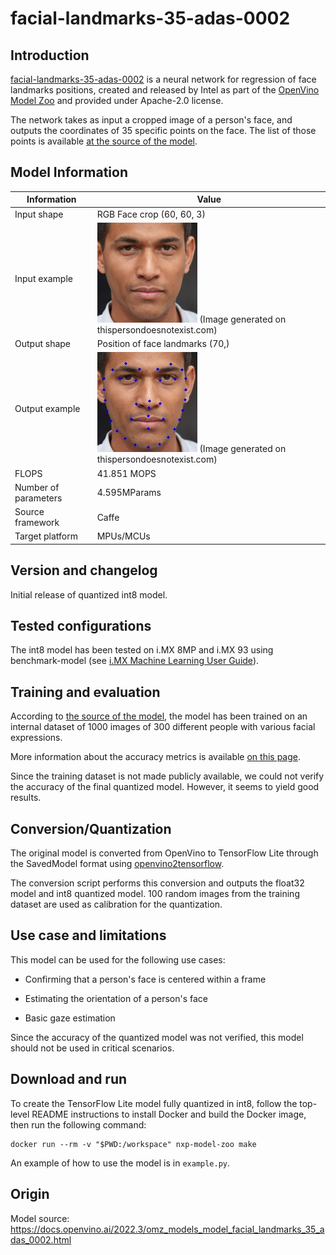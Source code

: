 # facial-landmarks-35-adas-0002

## Introduction

[facial-landmarks-35-adas-0002](https://docs.openvino.ai/2022.3/omz_models_model_facial_landmarks_35_adas_0002.html) is a neural network for regression of face landmarks positions, created and released by Intel as part of the [OpenVino Model Zoo](https://github.com/openvinotoolkit/open_model_zoo/tree/master/models/intel/facial-landmarks-35-adas-0002) and provided under Apache-2.0 license.

The network takes as input a cropped image of a person's face, and outputs the coordinates of 35 specific points on the face. The list of those points is available [at the source of the model](https://github.com/openvinotoolkit/open_model_zoo/tree/master/models/intel/facial-landmarks-35-adas-0002).

## Model Information

Information   | Value
---           | ---
Input shape   | RGB Face crop (60, 60, 3)
Input example | <img src="face.jpg"> (Image generated on thispersondoesnotexist.com)
Output shape  | Position of face landmarks (70,)
Output example | <img src="example_output.jpg"> (Image generated on thispersondoesnotexist.com)
FLOPS | 41.851 MOPS
Number of parameters | 4.595MParams
Source framework | Caffe
Target platform | MPUs/MCUs

## Version and changelog

Initial release of quantized int8 model.

## Tested configurations

The int8 model has been tested on i.MX 8MP and i.MX 93 using benchmark-model (see [i.MX Machine Learning User Guide](https://www.nxp.com/docs/en/user-guide/IMX-MACHINE-LEARNING-UG.pdf)).

## Training and evaluation

According to [the source of the model](https://docs.openvino.ai/2022.3/omz_models_model_facial_landmarks_35_adas_0002.html), the model has been trained on an internal dataset of 1000 images of 300 different people with various facial expressions.

More information about the accuracy metrics is available [on this page](https://docs.openvino.ai/2022.3/omz_models_model_facial_landmarks_35_adas_0002.html).

Since the training dataset is not made publicly available, we could not verify the accuracy of the final quantized model. However, it seems to yield good results.

## Conversion/Quantization

The original model is converted from OpenVino to TensorFlow Lite through the SavedModel format using [openvino2tensorflow](https://github.com/PINTO0309/openvino2tensorflow).

The conversion script performs this conversion and outputs the float32 model and int8 quantized model. 100 random images from the training dataset are used as calibration for the quantization.

## Use case and limitations

This model can be used for the following use cases:

- Confirming that a person's face is centered within a frame

- Estimating the orientation of a person's face

- Basic gaze estimation

Since the accuracy of the quantized model was not verified, this model should not be used in critical scenarios.

## Download and run

To create the TensorFlow Lite model fully quantized in int8, follow the top-level README instructions to install Docker and build the Docker image, then run the following command: 

    docker run --rm -v "$PWD:/workspace" nxp-model-zoo make

An example of how to use the model is in `example.py`.

## Origin

Model source: https://docs.openvino.ai/2022.3/omz_models_model_facial_landmarks_35_adas_0002.html